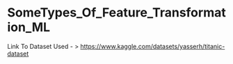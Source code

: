 # SomeTypes_Of_Feature_Transformation_ML

Link To Dataset Used - > https://www.kaggle.com/datasets/yasserh/titanic-dataset
